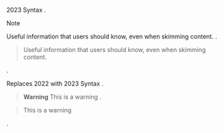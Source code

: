 2023 Syntax
.
> [!NOTE]
> Useful information that users should know, even when skimming content.
.
<blockquote>
<div class="admonition note">
<p>Useful information that users should know, even when skimming content.</p>
</div>
</blockquote>
.

Replaces 2022 with 2023 Syntax
.
> **Warning**
> This is a warning
.
<blockquote>
<div class="admonition warning">
<p>This is a warning</p>
</div>
</blockquote>
.
